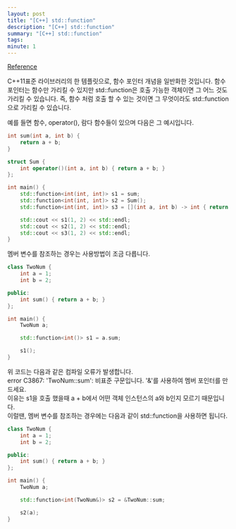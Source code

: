 ```yaml
---
layout: post
title: "[C++] std::function"
description: "[C++] std::function"
summary: "[C++] std::function"
tags: 
minute: 1
---
```

[Reference](https://devjino.tistory.com/152)    

C++11표준 라이브러리의 한 템플릿으로, 함수 포인터 개념을 일반화한 것입니다. 함수 포인터는 함수만 가리킬 수 있지만 std::function은 호출 가능한 객체이면 그 어느 것도 가리킬 수 있습니다. 즉, 함수 처럼 호출 할 수 있는 것이면 그 무엇이라도 std::function으로 가리킬 수 있습니다.    

예를 들면 함수, operator(), 람다 함수들이 있으며 다음은 그 예시입니다.    

```c++
int sum(int a, int b) {
	return a + b;
}

struct Sum {
	int operator()(int a, int b) { return a + b; }
};

int main() {
	std::function<int(int, int)> s1 = sum;
	std::function<int(int, int)> s2 = Sum();
	std::function<int(int, int)> s3 = [](int a, int b) -> int { return a + b; };

	std::cout << s1(1, 2) << std::endl;
	std::cout << s2(1, 2) << std::endl;
	std::cout << s3(1, 2) << std::endl;
}
```

멤버 변수를 참조하는 경우는 사용방법이 조금 다릅니다.    

```c++
class TwoNum {
	int a = 1;
	int b = 2;

public:
	int sum() { return a + b; }
};

int main() {
	TwoNum a;

	std::function<int()> s1 = a.sum;

	s1();
}
```

위 코드는 다음과 같은 컴파일 오류가 발생합니다.    
error C3867:  'TwoNum::sum': 비표준 구문입니다. '&'를 사용하여 멤버 포인터를 만드세요.    
이유는 s1을 호출 했을때 a + b에서 어떤 객체 인스턴스의 a와 b인지 모르기 때문입니다.    
이럴땐, 멤버 변수를 참조하는 경우에는 다음과 같이 std::function을 사용하면 됩니다.    

```c++
class TwoNum {
	int a = 1;
	int b = 2;

public:
	int sum() { return a + b; }
};

int main() {
	TwoNum a;

	std::function<int(TwoNum&)> s2 = &TwoNum::sum;

	s2(a);
}
```